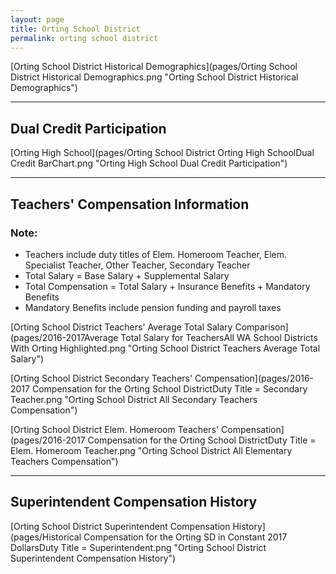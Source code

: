 ```yaml
---
layout: page
title: Orting School District
permalink: orting school district
---
```



[Orting School District Historical Demographics](pages/Orting School District Historical Demographics.png "Orting School District Historical Demographics")

___

## Dual Credit Participation

[Orting High School](pages/Orting School District Orting High SchoolDual Credit BarChart.png "Orting High School Dual Credit Participation")


___

## Teachers' Compensation Information
### Note:
- Teachers include duty titles of Elem. Homeroom Teacher, Elem. Specialist Teacher, Other Teacher, Secondary Teacher
- Total Salary = Base Salary + Supplemental Salary
- Total Compensation = Total Salary + Insurance Benefits + Mandatory Benefits
- Mandatory Benefits include pension funding and payroll taxes

[Orting School District Teachers' Average Total Salary Comparison](pages/2016-2017Average Total Salary for TeachersAll WA School Districts With Orting Highlighted.png "Orting School District Teachers Average Total Salary")

[Orting School District Secondary Teachers' Compensation](pages/2016-2017 Compensation for the Orting School DistrictDuty Title = Secondary Teacher.png "Orting School District All Secondary Teachers Compensation")

[Orting School District Elem. Homeroom Teachers' Compensation](pages/2016-2017 Compensation for the Orting School DistrictDuty Title = Elem. Homeroom Teacher.png "Orting School District All Elementary Teachers Compensation")


___

## Superintendent Compensation History

[Orting School District Superintendent Compensation History](pages/Historical Compensation for the Orting SD in Constant 2017 DollarsDuty Title = Superintendent.png "Orting School District Superintendent Compensation History")

